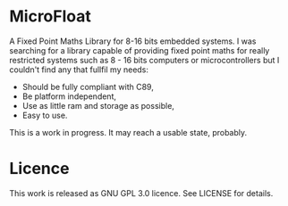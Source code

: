 # MicroFloat
A Fixed Point Maths Library for 8-16 bits embedded systems.
I was searching for a library capable of providing fixed point maths for really restricted systems such as 8 - 16 bits 
computers or microcontrollers but I couldn't find any that fullfil my needs: 

* Should be fully compliant with C89,
* Be platform independent,
* Use as little ram and storage as possible,
* Easy to use.

This is a work in progress. It may reach a usable state, probably.

# Licence
This work is released as GNU GPL 3.0 licence. See LICENSE for details.
